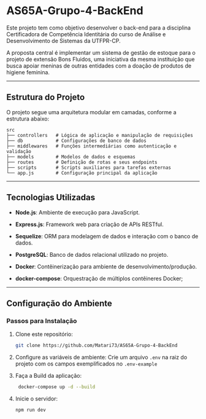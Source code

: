 # AS65A-Grupo-4-BackEnd
Este projeto tem como objetivo desenvolver o back-end para a disciplina Certificadora de Competência Identitária do curso de Análise e Desenvolvimento de Sistemas da UTFPR-CP.

A proposta central é implementar um sistema de gestão de estoque para o projeto de extensão Bons Fluidos, uma iniciativa da mesma instituição que busca apoiar meninas de outras entidades com a doação de produtos de higiene feminina.



---

## Estrutura do Projeto

O projeto segue uma arquitetura modular em camadas, conforme a estrutura abaixo:

```
src
├── controllers   # Lógica de aplicação e manipulação de requisições
├── db            # Configurações de banco de dados
├── middlewares   # Funções intermediárias como autenticação e validação
├── models        # Modelos de dados e esquemas
├── routes        # Definição de rotas e seus endpoints
├── scripts       # Scripts auxiliares para tarefas externas
└── app.js        # Configuração principal da aplicação
```

---

## Tecnologias Utilizadas
- **Node.js**: Ambiente de execução para JavaScript.

- **Express.js**: Framework web para criação de APIs RESTful.

- **Sequelize**: ORM para modelagem de dados e interação com o banco de dados.

- **PostgreSQL**: Banco de dados relacional utilizado no projeto.

- **Docker**: Contêinerização para ambiente de desenvolvimento/produção.

- **docker-compose**: Orquestração de múltiplos contêineres Docker;

---

## Configuração do Ambiente

### Passos para Instalação

1. Clone este repositório:
   ```bash
   git clone https://github.com/Matari73/AS65A-Grupo-4-BackEnd
   ```

2. Configure as variáveis de ambiente:
   Crie um arquivo `.env` na raiz do projeto com os campos exemplificados no `.env-example`
   
3. Faça a Build da aplicação:
   ```bash
    docker-compose up -d --build
   ```

5. Inicie o servidor:
   ```bash
   npm run dev
   ```

